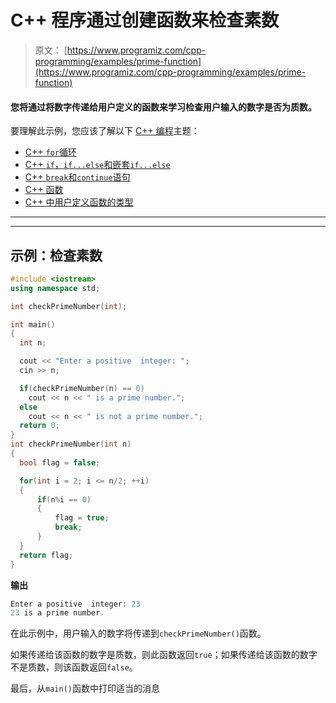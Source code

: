 # C++ 程序通过创建函数来检查素数

> 原文： [https://www.programiz.com/cpp-programming/examples/prime-function](https://www.programiz.com/cpp-programming/examples/prime-function)

#### 您将通过将数字传递给用户定义的函数来学习检查用户输入的数字是否为质数。

要理解此示例，您应该了解以下 [C++ 编程](/cpp-programming "C++ tutorial")主题：

*   [C++ `for`循环](/cpp-programming/for-loop) 
*   [C++ `if`，`if...else`和嵌套`if...else`](/cpp-programming/if-else)
*   [C++ `break`和`continue`语句](/cpp-programming/break-continue)
*   [C++ 函数](/cpp-programming/function)
*   [C++ 中用户定义函数的类型](/cpp-programming/user-defined-function-types)

* * *

* * *

## 示例：检查素数

```cpp
#include <iostream>
using namespace std;

int checkPrimeNumber(int);

int main()
{
  int n;

  cout << "Enter a positive  integer: ";
  cin >> n;

  if(checkPrimeNumber(n) == 0)
    cout << n << " is a prime number.";
  else
    cout << n << " is not a prime number.";
  return 0;
}
int checkPrimeNumber(int n)
{
  bool flag = false;

  for(int i = 2; i <= n/2; ++i)
  {
      if(n%i == 0)
      {
          flag = true;
          break;
      }
  }
  return flag;
} 

```

**输出**

```cpp
Enter a positive  integer: 23
23 is a prime number.
```

在此示例中，用户输入的数字将传递到`checkPrimeNumber()`函数。

如果传递给该函数的数字是质数，则此函数返回`true`；如果传递给该函数的数字不是质数，则该函数返回`false`。

最后，从`main()`函数中打印适当的消息